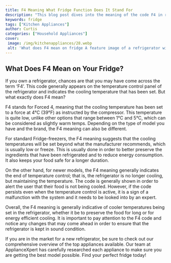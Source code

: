 ```yaml
---
title: F4 Meaning What Fridge Function Does It Stand For
description: "This blog post dives into the meaning of the code F4 in regards to fridge functions Find out what it stands for and what it means for your refrigerator"
keywords: fridge
tags: ["Kitchen Appliances"]
author: Curtis
categories: ["Household Appliances"]
cover: 
 image: /img/kitchenappliances/28.webp
 alt: 'What does F4 mean on fridge A feature image of a refrigerator with a dial labeled F1 F2 F3 and F4'
---
```

## What Does F4 Mean on Your Fridge?
If you own a refrigerator, chances are that you may have come across the term ‘F4’. This code generally appears on the temperature control panel of the refrigerator and indicates the cooling temperature that has been set. But what exactly does F4 mean?

F4 stands for Forced 4, meaning that the cooling temperature has been set to a force at 4°C (39°F) as instructed by the compressor. This temperature is quite low, unlike other options that range between 1°C and 5°C, which can be considered as slightly warm temps. Depending on the type of model you have and the brand, the F4 meaning can also be different.

For standard Fridge-freezers, the F4 meaning suggests that the cooling temperatures will be set beyond what the manufacturer recommends, which is usually low or freeze. This is usually done in order to better preserve the ingredients that have been refrigerated and to reduce energy consumption. It also keeps your food safe for a longer duration.

On the other hand, for newer models, the F4 meaning generally indicates the end of temperature control; that is, the refrigerator is no longer cooling, but maintaining the temperature. The code is generally shown in order to alert the user that their food is not being cooled. However, if the code persists even when the temperature control is active, it is a sign of a malfunction with the system and it needs to be looked into by an expert.

Overall, the F4 meaning is generally indicative of cooler temperatures being set in the refrigerator, whether it be to preserve the food for long or for energy efficient cooling. It is important to pay attention to the F4 code and notice any changes that may come ahead in order to ensure that the refrigerator is kept in sound condition.

If you are in the market for a new refrigerator, be sure to check out our comprehensive overview of the top appliances available. Our team at ApplianceXpert has carefully researched each appliance to make sure you are getting the best model possible. Find your perfect fridge today!
